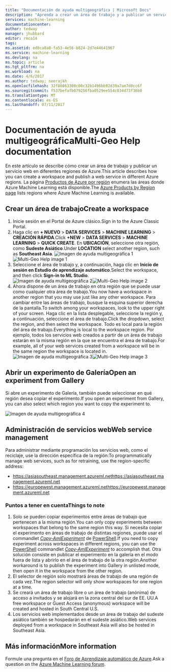 ```yaml
---
title: "Documentación de ayuda multigeográfica | Microsoft Docs"
description: "Aprenda a crear un área de trabajo y a publicar un servicio web en una región de Azure diferente de la región central del sur de Estados Unidos (SCUS) de Azure."
services: machine-learning
documentationcenter: 
author: tedway
manager: jhubbard
editor: rmca14
tags: 
ms.assetid: ed0ca8a8-fa53-4e56-b824-2d7e44641967
ms.service: machine-learning
ms.devlang: na
ms.topic: article
ms.tgt_pltfrm: na
ms.workload: na
ms.date: 4/6/2017
ms.author: tedway; neerajkh
ms.openlocfilehash: 32f80863308c00c32b1496bb92d39a7ae7d0cc6f
ms.sourcegitcommit: f537befafb079256fba0529ee554c034d73f36b0
ms.translationtype: MT
ms.contentlocale: es-ES
ms.lasthandoff: 07/11/2017
---
```

# <a name="multi-geo-help-documentation"></a><span data-ttu-id="d92e1-103">Documentación de ayuda multigeográfica</span><span class="sxs-lookup"><span data-stu-id="d92e1-103">Multi-Geo Help documentation</span></span>
<span data-ttu-id="d92e1-104">En este artículo se describe cómo crear un área de trabajo y publicar un servicio web en diferentes regiones de Azure.</span><span class="sxs-lookup"><span data-stu-id="d92e1-104">This article describes how you can create a workspace and publish a web service in different Azure regions.</span></span>  <span data-ttu-id="d92e1-105">La página [Productos de Azure por región](https://azure.microsoft.com/en-us/regions/services/) enumera las áreas donde Azure Machine Learning está disponible.</span><span class="sxs-lookup"><span data-stu-id="d92e1-105">The [Azure Products by Region page](https://azure.microsoft.com/en-us/regions/services/) lists regions where Azure Machine Learning is available.</span></span>

## <a name="create-a-workspace"></a><span data-ttu-id="d92e1-106">Crear un área de trabajo</span><span class="sxs-lookup"><span data-stu-id="d92e1-106">Create a workspace</span></span>
1. <span data-ttu-id="d92e1-107">Inicie sesión en el Portal de Azure clásico.</span><span class="sxs-lookup"><span data-stu-id="d92e1-107">Sign in to the Azure Classic Portal.</span></span>
2. <span data-ttu-id="d92e1-108">Haga clic en **+ NUEVO** > **DATA SERVICES** > **MACHINE LEARNING** > **CREACIÓN RÁPIDA**.</span><span class="sxs-lookup"><span data-stu-id="d92e1-108">Click **+NEW** > **DATA SERVICES** > **MACHINE LEARNING** > **QUICK CREATE**.</span></span>  <span data-ttu-id="d92e1-109">En **UBICACIÓN**, seleccione otra región, como **Sudeste Asiático**.</span><span class="sxs-lookup"><span data-stu-id="d92e1-109">Under **LOCATION** select another region, such as **Southeast Asia**.</span></span>
   <span data-ttu-id="d92e1-110">![Imagen de ayuda multigeográfica 1][1]</span><span class="sxs-lookup"><span data-stu-id="d92e1-110">![Multi-Geo Help image 1][1]</span></span>
3. <span data-ttu-id="d92e1-111">Seleccione el área de trabajo y, a continuación, haga clic en **Inicio de sesión en Estudio de aprendizaje automático**.</span><span class="sxs-lookup"><span data-stu-id="d92e1-111">Select the workspace, and then click **Sign-in to ML Studio**.</span></span>
   <span data-ttu-id="d92e1-112">![Imagen de ayuda multigeográfica 2][2]</span><span class="sxs-lookup"><span data-stu-id="d92e1-112">![Multi-Geo Help image 2][2]</span></span>
4. <span data-ttu-id="d92e1-113">Ahora dispone de un área de trabajo en otra región que se puede usar como cualquier otra área de trabajo.</span><span class="sxs-lookup"><span data-stu-id="d92e1-113">You now have a workspace in another region that you may use just like any other workspace.</span></span> <span data-ttu-id="d92e1-114">Para cambiar entre las áreas de trabajo, busque la esquina superior derecha de la pantalla.</span><span class="sxs-lookup"><span data-stu-id="d92e1-114">To switch among your workspaces, look to the upper right of your screen.</span></span> <span data-ttu-id="d92e1-115">Haga clic en la lista desplegable, seleccione la región y, a continuación, seleccione el área de trabajo.</span><span class="sxs-lookup"><span data-stu-id="d92e1-115">Click the dropdown, select the region, and then select the workspace.</span></span> <span data-ttu-id="d92e1-116">Todo es local para la región del área de trabajo.</span><span class="sxs-lookup"><span data-stu-id="d92e1-116">Everything is local to the workspace region.</span></span>  <span data-ttu-id="d92e1-117">Por ejemplo, todos los servicios web creados a partir de un área de trabajo estarán en la misma región en la que se encuentra el área de trabajo.</span><span class="sxs-lookup"><span data-stu-id="d92e1-117">For example, all of your web services created from a workspace will be in the same region the workspace is located in.</span></span>
   <span data-ttu-id="d92e1-118">![Imagen de ayuda multigeográfica 3][3]</span><span class="sxs-lookup"><span data-stu-id="d92e1-118">![Multi-Geo Help image 3][3]</span></span>

## <a name="open-an-experiment-from-gallery"></a><span data-ttu-id="d92e1-119">Abrir un experimento de Galería</span><span class="sxs-lookup"><span data-stu-id="d92e1-119">Open an experiment from Gallery</span></span>
<span data-ttu-id="d92e1-120">Si abre un experimento de Galería, también puede seleccionar en qué región desea copiar el experimento.</span><span class="sxs-lookup"><span data-stu-id="d92e1-120">If you open an experiment from Gallery, you can also select which region you want to copy the experiment to.</span></span>

![Imagen de ayuda multigeográfica 4][4a]

## <a name="web-service-management"></a><span data-ttu-id="d92e1-122">Administración de servicios web</span><span class="sxs-lookup"><span data-stu-id="d92e1-122">Web service management</span></span>
<span data-ttu-id="d92e1-123">Para administrar mediante programación los servicios web, como el reciclaje, use la dirección específica de la región:</span><span class="sxs-lookup"><span data-stu-id="d92e1-123">To programmatically manage web services, such as for retraining, use the region-specific address:</span></span>

* <span data-ttu-id="d92e1-124">https://asiasoutheast.management.azureml.net</span><span class="sxs-lookup"><span data-stu-id="d92e1-124">https://asiasoutheast.management.azureml.net</span></span>
* <span data-ttu-id="d92e1-125">https://europewest.management.azureml.net</span><span class="sxs-lookup"><span data-stu-id="d92e1-125">https://europewest.management.azureml.net</span></span>

### <a name="things-to-note"></a><span data-ttu-id="d92e1-126">Puntos a tener en cuenta</span><span class="sxs-lookup"><span data-stu-id="d92e1-126">Things to note</span></span>
1. <span data-ttu-id="d92e1-127">Solo se pueden copiar experimentos entre áreas de trabajo que pertenecen a la misma región.</span><span class="sxs-lookup"><span data-stu-id="d92e1-127">You can only copy experiments between workspaces that belong to the same region this way.</span></span> <span data-ttu-id="d92e1-128">Si necesita copiar el experimento en áreas de trabajo de distintas regiones, puede usar el commandlet [*Copy-AmlExperiment*](https://github.com/hning86/azuremlps/blob/master/README.md#copy-amlexperiment) de [PowerShell](http://aka.ms/amlps).</span><span class="sxs-lookup"><span data-stu-id="d92e1-128">If you need to copy experiment across workspaces in different regions, you can use the [PowerShell](http://aka.ms/amlps) commandlet [*Copy-AmlExperiment*](https://github.com/hning86/azuremlps/blob/master/README.md#copy-amlexperiment) to accomplish that.</span></span> <span data-ttu-id="d92e1-129">Otra solución consiste en publicar el experimento en la galería en el modo fuera de lista y abrirlo en el área de trabajo de la otra región.</span><span class="sxs-lookup"><span data-stu-id="d92e1-129">Another workaround is to publish the experiment into Gallery in unlisted mode, then open it in the workspace from the other region.</span></span>
2. <span data-ttu-id="d92e1-130">El selector de región solo mostrará áreas de trabajo de una región de cada vez.</span><span class="sxs-lookup"><span data-stu-id="d92e1-130">The region selector will only show workspaces for one region at a time.</span></span>  
3. <span data-ttu-id="d92e1-131">Se creará un área de trabajo libre o un área de trabajo (anónima) de acceso a invitados y se alojará en la zona central del sur de EE. UU.</span><span class="sxs-lookup"><span data-stu-id="d92e1-131">A free workspace or Guest Access (anonymous) workspace will be created and hosted in South Central U.S.</span></span>  
4. <span data-ttu-id="d92e1-132">Los servicios web implementados desde un área de trabajo del sudeste asiático también se hospedarán en el sudeste asiático.</span><span class="sxs-lookup"><span data-stu-id="d92e1-132">Web services deployed from a workspace in Southeast Asia will also be hosted in Southeast Asia.</span></span>  

## <a name="more-information"></a><span data-ttu-id="d92e1-133">Más información</span><span class="sxs-lookup"><span data-stu-id="d92e1-133">More information</span></span>
<span data-ttu-id="d92e1-134">Formule una pregunta en el [Foro de Aprendizaje automático de Azure](https://social.msdn.microsoft.com/Forums/azure/home?forum=MachineLearning).</span><span class="sxs-lookup"><span data-stu-id="d92e1-134">Ask a question on the [Azure Machine Learning forum](https://social.msdn.microsoft.com/Forums/azure/home?forum=MachineLearning).</span></span>

<!--Image references-->
[1]: ./media/machine-learning-multi-geo/multi-geo_1.png
[2]: ./media/machine-learning-multi-geo/multi-geo_2.png
[3]: ./media/machine-learning-multi-geo/multi-geo_3.png
[4a]: ./media/machine-learning-multi-geo/multi-geo_4a.png
